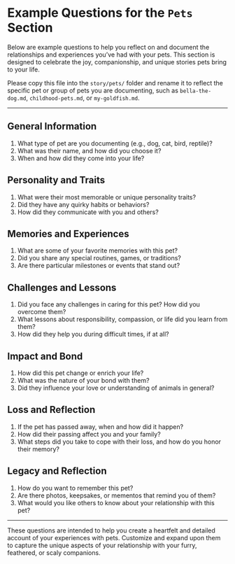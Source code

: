 # Example Questions for the `Pets` Section

Below are example questions to help you reflect on and document the relationships and experiences you’ve had with your pets. This section is designed to celebrate the joy, companionship, and unique stories pets bring to your life.

Please copy this file into the `story/pets/` folder and rename it to reflect the specific pet or group of pets you are documenting, such as `bella-the-dog.md`, `childhood-pets.md`, or `my-goldfish.md`.

---

## **General Information**
1. What type of pet are you documenting (e.g., dog, cat, bird, reptile)?
2. What was their name, and how did you choose it?
3. When and how did they come into your life?

## **Personality and Traits**
1. What were their most memorable or unique personality traits?
2. Did they have any quirky habits or behaviors?
3. How did they communicate with you and others?

## **Memories and Experiences**
1. What are some of your favorite memories with this pet?
2. Did you share any special routines, games, or traditions?
3. Are there particular milestones or events that stand out?

## **Challenges and Lessons**
1. Did you face any challenges in caring for this pet? How did you overcome them?
2. What lessons about responsibility, compassion, or life did you learn from them?
3. How did they help you during difficult times, if at all?

## **Impact and Bond**
1. How did this pet change or enrich your life?
2. What was the nature of your bond with them?
3. Did they influence your love or understanding of animals in general?

## **Loss and Reflection**
1. If the pet has passed away, when and how did it happen?
2. How did their passing affect you and your family?
3. What steps did you take to cope with their loss, and how do you honor their memory?

## **Legacy and Reflection**
1. How do you want to remember this pet?
2. Are there photos, keepsakes, or mementos that remind you of them?
3. What would you like others to know about your relationship with this pet?

---

These questions are intended to help you create a heartfelt and detailed account of your experiences with pets. Customize and expand upon them to capture the unique aspects of your relationship with your furry, feathered, or scaly companions.
